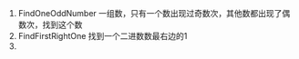 1. FindOneOddNumber 
   一组数，只有一个数出现过奇数次，其他数都出现了偶数次，找到这个数
2. FindFirstRightOne
   找到一个二进数数最右边的1
3. 

